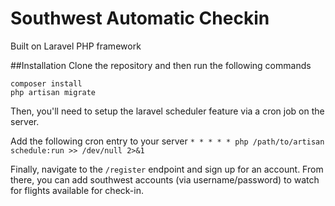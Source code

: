 # Southwest Automatic Checkin

Built on Laravel PHP framework

##Installation
Clone the repository and then run the following commands
```
composer install
php artisan migrate
```

Then, you'll need to setup the laravel scheduler feature via a cron job on the server.

Add the following cron entry to your server
```* * * * * php /path/to/artisan schedule:run >> /dev/null 2>&1```


Finally, navigate to the `/register` endpoint and sign up for an account.
From there, you can add southwest accounts (via username/password) to watch for flights available for check-in.

